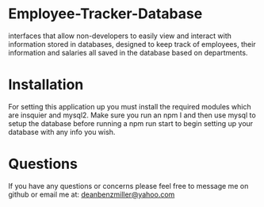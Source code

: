 # Employee-Tracker-Database
 interfaces that allow non-developers to easily view and interact with information stored in databases, designed to keep track of employees, their information and salaries all saved in the database based on departments.
# Installation
 For setting this application up you must install the required modules which are insquier and mysql2. Make sure you run an npm I and then use mysql to setup the database before running a npm run start to begin setting up your database with any info you wish.
 # Questions
 If you have any questions or concerns please feel free to message me on github or email me at: deanbenzmiller@yahoo.com
